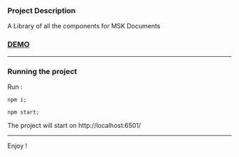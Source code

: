 ### Project Description
A Library of all the components for MSK Documents

### [DEMO](https://mskdocuments.com/components)

---
### Running the project
Run :

`npm i;`

`npm start;`

The project will start on http://localhost:6501/

---
Enjoy !